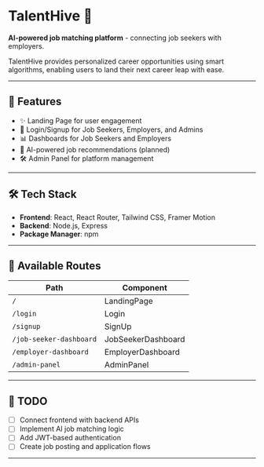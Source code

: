 
# TalentHive 💼

**AI-powered job matching platform** - connecting job seekers with employers. 

TalentHive provides personalized career opportunities using smart algorithms, enabling users to land their next career leap with ease.

---

## 🚀 Features

- ✨ Landing Page for user engagement
- 🔐 Login/Signup for Job Seekers, Employers, and Admins
- 📊 Dashboards for Job Seekers and Employers
- 🧠 AI-powered job recommendations (planned)
- 🛠 Admin Panel for platform management

---



## 🛠️ Tech Stack

- **Frontend**: React, React Router, Tailwind CSS, Framer Motion
- **Backend**: Node.js, Express 
- **Package Manager**: npm

---



## 🧭 Available Routes

| Path | Component |
|------|-----------|
| `/` | LandingPage |
| `/login` | Login |
| `/signup` | SignUp |
| `/job-seeker-dashboard` | JobSeekerDashboard |
| `/employer-dashboard` | EmployerDashboard |
| `/admin-panel` | AdminPanel |

---

## 📝 TODO

- [ ] Connect frontend with backend APIs
- [ ] Implement AI job matching logic
- [ ] Add JWT-based authentication
- [ ] Create job posting and application flows

---
